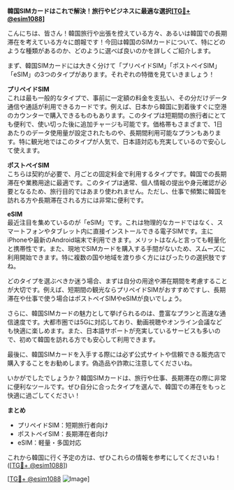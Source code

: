 **韓国SIMカードはこれで解決！旅行やビジネスに最適な選択[[TG💪+ @esim1088](https://t.me/s/esim1088)]**

こんにちは、皆さん！韓国旅行や出張を控えている方々、あるいは韓国での長期滞在を考えている方々に朗報です！今回は韓国のSIMカードについて、特にどのような種類があるのか、どのように選べば良いのかを詳しくご紹介します。

まず、韓国SIMカードには大きく分けて「プリペイドSIM」「ポストペイSIM」「eSIM」の3つのタイプがあります。それぞれの特徴を見ていきましょう！

**プリペイドSIM**  
これは最も一般的なタイプで、事前に一定額の料金を支払い、その分だけデータ通信や通話が利用できるカードです。例えば、日本から韓国に到着後すぐに空港のカウンターで購入できるものもあります。このタイプは短期間の旅行者にとても便利で、使い切った後に追加チャージも可能です。価格帯もさまざまで、1日あたりのデータ使用量が設定されたものや、長期間利用可能なプランもあります。特に観光地ではこのタイプが人気で、日本語対応も充実しているので安心して使えます。

**ポストペイSIM**  
こちらは契約が必要で、月ごとの固定料金で利用するタイプです。韓国での長期滞在や業務用途に最適です。このタイプは通常、個人情報の提出や身元確認が必要となるため、旅行目的ではあまり使われません。ただし、仕事で頻繁に韓国を訪れる方や長期滞在される方には非常に便利です。

**eSIM**  
最近注目を集めているのが「eSIM」です。これは物理的なカードではなく、スマートフォンやタブレット内に直接インストールできる電子SIMです。主にiPhoneや最新のAndroid端末で利用できます。メリットはなんと言っても軽量化と携帯性です。また、現地でSIMカードを購入する手間がないため、スムーズに利用開始できます。特に複数の国や地域を渡り歩く方にはぴったりの選択肢ですね。

どのタイプを選ぶべきか迷う場合、まずは自分の用途や滞在期間を考慮することが大切です。例えば、短期間の観光ならプリペイドSIMがおすすめですし、長期滞在や仕事で使う場合はポストペイSIMやeSIMが良いでしょう。

さらに、韓国SIMカードの魅力として挙げられるのは、豊富なプランと高速な通信速度です。大都市圏では5Gに対応しており、動画視聴やオンライン会議なども快適に楽しめます。また、日本語サポートが充実しているサービスも多いので、初めて韓国を訪れる方でも安心して利用できます。

最後に、韓国SIMカードを入手する際には必ず公式サイトや信頼できる販売店で購入することをお勧めします。偽造品や詐欺に注意してくださいね。

いかがでしたでしょうか？韓国SIMカードは、旅行や仕事、長期滞在の際に非常に便利なツールです。ぜひ自分に合ったタイプを選んで、韓国での滞在をもっと快適に過ごしてください！

**まとめ**
- プリペイドSIM：短期旅行者向け
- ポストペイSIM：長期滞在者向け
- eSIM：軽量・多国対応

これから韓国に行く予定の方は、ぜひこれらの情報を参考にしてくださいね！([[TG💪+ @esim1088](https://t.me/s/esim1088)])

[[TG💪+ @esim1088](https://t.me/s/esim1088) ![Image](https://i.postimg.cc/Y0z9fWf4/image.png)]